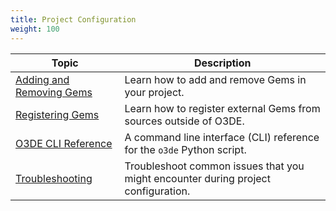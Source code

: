 ```yaml
---
title: Project Configuration
weight: 100
---
```


| Topic | Description |
| - | - | 
| [Adding and Removing Gems](add-remove-gems/) | Learn how to add and remove Gems in your project. |
| [Registering Gems](register-gems/) | Learn how to register external Gems from sources outside of O3DE. |
| [O3DE CLI Reference](cli-reference/) | A command line interface (CLI) reference for the `o3de` Python script.
| [Troubleshooting](troubleshooting/) | Troubleshoot common issues that you might encounter during project configuration. |
